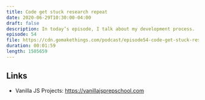```yaml
---
title: Code get stuck research repeat
date: 2020-06-29T10:30:00-04:00
draft: false
description: In today’s episode, I talk about my development process.
episode: 54
file: https://cdn.gomakethings.com/podcast/episode54-code-get-stuck-research-repeat.mp3
duration: 00:01:59
length: 1505659
---
```


## Links

- Vanilla JS Projects: https://vanillajsprepschool.com